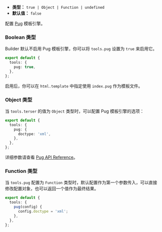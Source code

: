 - **类型：** `true | Object | Function | undefined`
- **默认值：** `false`

配置 [Pug](https://pugjs.org/) 模板引擎。

### Boolean 类型

Builder 默认不启用 Pug 模板引擎，你可以将 `tools.pug` 设置为 `true` 来启用它。

```ts
export default {
  tools: {
    pug: true,
  },
};
```

启用后，你可以在 `html.template` 中指定使用 `index.pug` 作为模板文件。

### Object 类型

当 `tools.terser` 的值为 `Object` 类型时，可以配置 Pug 模板引擎的选项：

```ts
export default {
  tools: {
    pug: {
      doctype: 'xml',
    },
  },
};
```

详细参数请查看 [Pug API Reference](https://pugjs.org/api/reference.html#options)。

### Function 类型

当 `tools.pug` 配置为 `Function` 类型时，默认配置作为第一个参数传入，可以直接修改配置对象，也可以返回一个值作为最终结果。

```ts
export default {
  tools: {
    pug(config) {
      config.doctype = 'xml';
    },
  },
};
```
